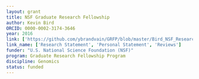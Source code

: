 ```yaml
---
layout: grant
title: NSF Graduate Research Fellowship
author: Kevin Bird
ORCID: 0000-0002-3174-3646
year: 2016
link: ['https://github.com/ybrandvain/GRFP/blob/master/Bird_NSF_Research_official.pdf', 'https://github.com/ybrandvain/GRFP/blob/master/BirdNSFPersonal_official.pdf', 'https://github.com/ybrandvain/GRFP/blob/master/BirdNSFreview.pdf']
link_name: ['Research Statement', 'Personal Statement', 'Reviews']
funder: "U.S. National Science Foundation (NSF)"
program: Graduate Research Fellowship Program
discipline: Genomics
status: funded
---
```

